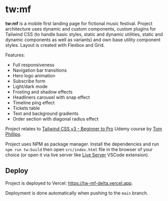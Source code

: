 # tw:mf

**tw:mf** is a mobile first landing page for fictional music festival. Project architecture uses dynamic and custom components, custom plugins for Tailwind CSS (to handle basic styles, static and dynamic utilities, static and dynamic components as well as variants) and own base utility component styles. Layout is created with Flexbox and Grid.

Features:

- Full responsiveness
- Navigation bar transitions
- Hero logo animation
- Subscribe form
- Light/dark mode
- Frosting and shadow effects
- Headliners carousel with snap effect
- Timeline ping effect
- Tickets table
- Text and background gradients
- Order section with diagonal radius effect

Project relates to [Tailwind CSS v3 - Beginner to Pro](https://www.udemy.com/course/tailwind-css-zero-to-hero) Udemy course by [Tom Phillips](https://www.udemy.com/user/e3ccfcc3-dbaa-4ec2-a50f-fe761c2eb901).

Project uses NPM as package manager. Install the dependencies and run `npm run tw:build` then open `src/index.html` file in the browser of your choice (or open it via live server like [Live Server](https://marketplace.visualstudio.com/items?itemName=ritwickdey.LiveServer) VSCode extension).

## Deploy

Project is deployed to Vercel: https://tw-mf-delta.vercel.app.

Deployment is done automatically when pushing to the `main` branch.
